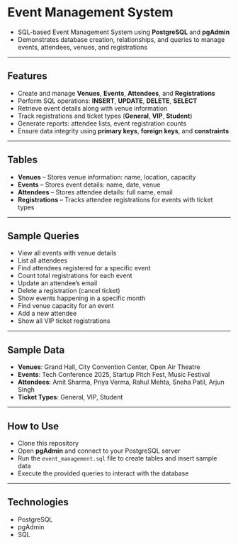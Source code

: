 

# Event Management System 

* SQL-based Event Management System using **PostgreSQL** and **pgAdmin**
* Demonstrates database creation, relationships, and queries to manage events, attendees, venues, and registrations

---

## Features

* Create and manage **Venues**, **Events**, **Attendees**, and **Registrations**
* Perform SQL operations: **INSERT**, **UPDATE**, **DELETE**, **SELECT**
* Retrieve event details along with venue information
* Track registrations and ticket types (**General**, **VIP**, **Student**)
* Generate reports: attendee lists, event registration counts
* Ensure data integrity using **primary keys**, **foreign keys**, and **constraints**

---

## Tables

* **Venues** – Stores venue information: name, location, capacity
* **Events** – Stores event details: name, date, venue
* **Attendees** – Stores attendee details: full name, email
* **Registrations** – Tracks attendee registrations for events with ticket types

---

## Sample Queries

* View all events with venue details
* List all attendees
* Find attendees registered for a specific event
* Count total registrations for each event
* Update an attendee’s email
* Delete a registration (cancel ticket)
* Show events happening in a specific month
* Find venue capacity for an event
* Add a new attendee
* Show all VIP ticket registrations

---

## Sample Data

* **Venues**: Grand Hall, City Convention Center, Open Air Theatre
* **Events**: Tech Conference 2025, Startup Pitch Fest, Music Festival
* **Attendees**: Amit Sharma, Priya Verma, Rahul Mehta, Sneha Patil, Arjun Singh
* **Ticket Types**: General, VIP, Student

---

## How to Use

* Clone this repository
* Open **pgAdmin** and connect to your PostgreSQL server
* Run the `event_management.sql` file to create tables and insert sample data
* Execute the provided queries to interact with the database

---

## Technologies

* PostgreSQL
* pgAdmin
* SQL
